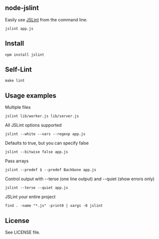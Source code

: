 ## node-jslint

Easily use [JSLint][] from the command line.

    jslint app.js

## Install

    npm install jslint

## Self-Lint

    make lint

## Usage examples

Multiple files

    jslint lib/worker.js lib/server.js

All JSLint options supported

    jslint --white --vars --regexp app.js

Defaults to true, but you can specify false

    jslint --bitwise false app.js

Pass arrays

	jslint --predef $ --predef Backbone app.js

Control output with --terse (one line output) and --quiet (show errors only)

	jslint --terse --quiet app.js

JSLint your entire project

	find . -name "*.js" -print0 | xargs -0 jslint

## License

See LICENSE file.

[JSLint]: http://jslint.com/
